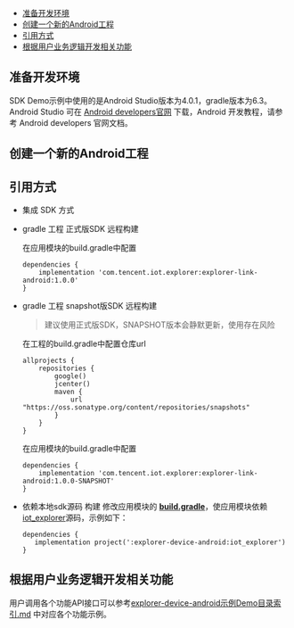  * [准备开发环境](#准备开发环境)
 * [创建一个新的Android工程](#创建一个新的Android工程)
 * [引用方式](#引用方式)
 * [根据用户业务逻辑开发相关功能](#根据用户业务逻辑开发相关功能)

## 准备开发环境
SDK Demo示例中使用的是Android Studio版本为4.0.1，gradle版本为6.3。
Android Studio 可在 [Android developers官网](https://developer.android.com/studio) 下载，Android 开发教程，请参考 Android developers 官网文档。

## 创建一个新的Android工程

## 引用方式
- 集成 SDK 方式
 -  gradle 工程 正式版SDK 远程构建

    在应用模块的build.gradle中配置
    ``` gr
    dependencies {
        implementation 'com.tencent.iot.explorer:explorer-link-android:1.0.0'
    }
    ```
 -  gradle 工程 snapshot版SDK 远程构建

    > 建议使用正式版SDK，SNAPSHOT版本会静默更新，使用存在风险

    在工程的build.gradle中配置仓库url
    ``` gr
    allprojects {
        repositories {
            google()
            jcenter()
            maven {
                url "https://oss.sonatype.org/content/repositories/snapshots"
            }
        }
    }
    ```
    在应用模块的build.gradle中配置
    ``` gr
    dependencies {
        implementation 'com.tencent.iot.explorer:explorer-link-android:1.0.0-SNAPSHOT'
    }
    ```
 -  依赖本地sdk源码 构建
    修改应用模块的 **[build.gradle](https://github.com/tencentyun/iot-device-java/blob/master/explorer-device-android/explorer-demo/build.gradle)**，使应用模块依赖 [iot_explorer](https://github.com/tencentyun/iot-device-java/tree/master/explorer-device-android/iot_explorer)源码，示例如下：
     ```gr
    dependencies {
        implementation project(':explorer-device-android:iot_explorer')
    }
     ```

## 根据用户业务逻辑开发相关功能
用户调用各个功能API接口可以参考[explorer-device-android示例Demo目录索引.md](https://github.com/tencentyun/iot-device-java/blob/master/explorer-device-android/docs/explorer-device-android示例Demo目录索引.md) 中对应各个功能示例。
